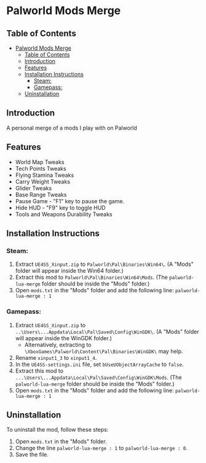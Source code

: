 # Palworld Mods Merge

## Table of Contents
- [Palworld Mods Merge](#palworld-mods-merge)
  - [Table of Contents](#table-of-contents)
  - [Introduction](#introduction)
  - [Features](#features)
  - [Installation Instructions](#installation-instructions)
    - [Steam:](#steam)
    - [Gamepass:](#gamepass)
  - [Uninstallation](#uninstallation)

## Introduction
A personal merge of a mods I play with on Palworld

## Features
  - World Map Tweaks
  - Tech Points Tweaks
  - Flying Stamina Tweaks
  - Carry Weight Tweaks
  - Glider Tweaks
  - Base Range Tweaks
  - Pause Game - "F1" key to pause the game.
  - Hide HUD - "F9" key to toggle HUD
  - Tools and Weapons Durability Tweaks


## Installation Instructions
### Steam:
1. Extract `UE4SS_Xinput.zip` to `Palworld\Pal\Binaries\Win64\`. (A "Mods" folder will appear inside the Win64 folder.)
2. Extract this mod to `Palworld\Pal\Binaries\Win64\Mods`. (The `palworld-lua-merge` folder should be inside the "Mods" folder.)
3. Open `mods.txt` in the "Mods" folder and add the following line: `palworld-lua-merge : 1`

### Gamepass:
1. Extract `UE4SS_Xinput.zip` to `..\Users\...Appdata\Local\Pal\Saved\Config\WinGDK\`. (A "Mods" folder will appear inside the WinGDK folder.)
   - Alternatively, extracting to `\XboxGames\Palworld\Content\Pal\Binaries\WinGDK\` may help.
2. Rename `xinput1_3` to `xinput1_4`.
3. In the `UE4SS-settings.ini` file, set `bUseUObjectArrayCache` to `false`.
4. Extract this mod to `...\Users\...Appdata\Local\Pal\Saved\Config\WinGDK\Mods`. (The `palworld-lua-merge` folder should be inside the "Mods" folder.)
5. Open `mods.txt` in the "Mods" folder and add the following line: `palworld-lua-merge : 1`

## Uninstallation
To uninstall the mod, follow these steps:
1. Open `mods.txt` in the "Mods" folder.
2. Change the line `palworld-lua-merge : 1` to `palworld-lua-merge : 0`.
3. Save the file.